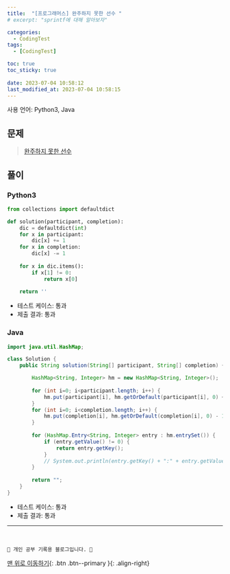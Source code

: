 ```yaml
---
title:  "[프로그래머스] 완주하지 못한 선수 "
# excerpt: "sprintf에 대해 알아보자"

categories:
  - CodingTest
tags:
  - [CodingTest]

toc: true
toc_sticky: true
 
date: 2023-07-04 10:58:12
last_modified_at: 2023-07-04 10:58:15
---
```


사용 언어: Python3, Java

## 문제
> [완주하지 못한 선수](https://school.programmers.co.kr/learn/courses/30/lessons/42576)

## 풀이
### Python3
```py
from collections import defaultdict

def solution(participant, completion):
    dic = defaultdict(int)
    for x in participant:
        dic[x] += 1
    for x in completion:
        dic[x] -= 1
    
    for x in dic.items():
        if x[1] != 0:
            return x[0]
    
    return ''
```
- 테스트 케이스: 통과
- 제출 결과: 통과

### Java
```java
import java.util.HashMap;

class Solution {
    public String solution(String[] participant, String[] completion) {

        HashMap<String, Integer> hm = new HashMap<String, Integer>();
        
        for (int i=0; i<participant.length; i++) {
            hm.put(participant[i], hm.getOrDefault(participant[i], 0) + 1);
        }
        for (int i=0; i<completion.length; i++) {
            hm.put(completion[i], hm.getOrDefault(completion[i], 0) - 1);
        }
        
        for (HashMap.Entry<String, Integer> entry : hm.entrySet()) {
            if (entry.getValue() != 0) {
                return entry.getKey();
            }
            // System.out.println(entry.getKey() + ":" + entry.getValue());
        }
        
        return "";
    }
}
```
- 테스트 케이스: 통과
- 제출 결과: 통과



***
<br>


    💛 개인 공부 기록용 블로그입니다. 👻

[맨 위로 이동하기](#){: .btn .btn--primary }{: .align-right}